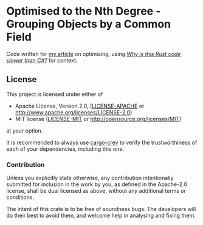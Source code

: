 # Optimised to the Nth Degree - Grouping Objects by a Common Field

Code written for [my article][article] on optimising, using [*Why is this Rust
code slower than C#?*][thread] for context.

## License

This project is licensed under either of

 * Apache License, Version 2.0, ([LICENSE-APACHE](LICENSE-APACHE.md) or
   http://www.apache.org/licenses/LICENSE-2.0)
 * MIT license ([LICENSE-MIT](LICENSE-MIT.md) or
   http://opensource.org/licenses/MIT)

at your option.

It is recommended to always use [cargo-crev][crev] to verify the
trustworthiness of each of your dependencies, including this one.

### Contribution

Unless you explicitly state otherwise, any contribution intentionally
submitted for inclusion in the work by you, as defined in the Apache-2.0
license, shall be dual licensed as above, without any additional terms or
conditions.

The intent of this crate is to be free of soundness bugs. The developers will
do their best to avoid them, and welcome help in analysing and fixing them.

[API Docs]: https://michael-f-bryan.github.io/{{project-name}}
[crev]: https://github.com/crev-dev/cargo-crev
[article]: http://adventures.michaelfbryan.com/💩🔥🦀
[thread]: https://users.rust-lang.org/t/why-is-this-rust-code-slower-than-c/49564
